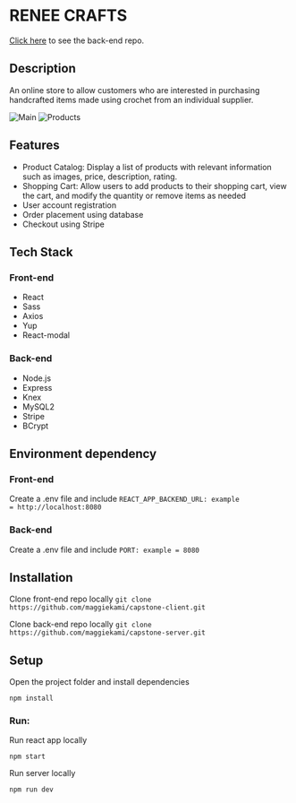 # RENEE CRAFTS

[Click here](https://github.com/maggiekami/capstone-server) to see the back-end repo.

## Description

An online store to allow customers who are interested in purchasing handcrafted items made using crochet from an individual supplier.

![Main](./src/assets/images/renne_crafts_main.png)
![Products](./src/assets/images/renne_crafts_products.png)

## Features

- Product Catalog: Display a list of products with relevant information such as images, price, description, rating.
- Shopping Cart: Allow users to add products to their shopping cart, view the cart, and modify the quantity or remove items as needed
- User account registration
- Order placement using database
- Checkout using Stripe

## Tech Stack

### Front-end

- React
- Sass
- Axios
- Yup
- React-modal

### Back-end

- Node.js
- Express
- Knex
- MySQL2
- Stripe
- BCrypt

## Environment dependency

### Front-end

Create a .env file and include
`REACT_APP_BACKEND_URL: example = http://localhost:8080`

### Back-end

Create a .env file and include
`PORT: example = 8080`

## Installation

Clone front-end repo locally
`git clone https://github.com/maggiekami/capstone-client.git`

Clone back-end repo locally
`git clone https://github.com/maggiekami/capstone-server.git`

## Setup

Open the project folder and install dependencies

`npm install`

### Run:

Run react app locally

`npm start`

Run server locally

`npm run dev`
